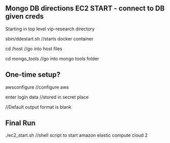 ## Mongo DB directions EC2 START - connect to DB given creds

Starting in top level vip-research directory

sbin/ddestart.sh //starts docker container

cd /host //go into host files

cd mongo_tools //go into mongo tools folder

## One-time setup?
awsconfigure //configure aws

enter login data //stored in secret place

//Default output format is blank

## Final Run
./ec2_start.sh //shell script to start amazon elastic compute cloud 2
